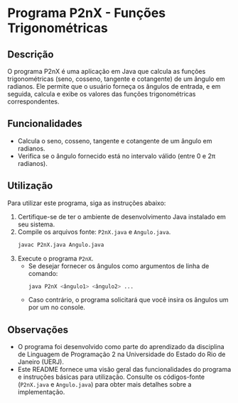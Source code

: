 # Programa P2nX - Funções Trigonométricas

## Descrição

O programa P2nX é uma aplicação em Java que calcula as funções trigonométricas (seno, cosseno, tangente e cotangente) de um ângulo em radianos. Ele permite que o usuário forneça os ângulos de entrada, e em seguida, calcula e exibe os valores das funções trigonométricas correspondentes.

## Funcionalidades

- Calcula o seno, cosseno, tangente e cotangente de um ângulo em radianos.
- Verifica se o ângulo fornecido está no intervalo válido (entre 0 e 2π radianos).

## Utilização

Para utilizar este programa, siga as instruções abaixo:

1. Certifique-se de ter o ambiente de desenvolvimento Java instalado em seu sistema.
2. Compile os arquivos fonte: `P2nX.java` e `Angulo.java`.
   ```bash
   javac P2nX.java Angulo.java
   ```
3. Execute o programa `P2nX`.
   - Se desejar fornecer os ângulos como argumentos de linha de comando:
     ```bash
     java P2nX <ângulo1> <ângulo2> ...
     ```
   - Caso contrário, o programa solicitará que você insira os ângulos um por um no console.

## Observações

- O programa foi desenvolvido como parte do aprendizado da disciplina de Linguagem de Programação 2 na Universidade do Estado do Rio de Janeiro (UERJ).
- Este README fornece uma visão geral das funcionalidades do programa e instruções básicas para utilização. Consulte os códigos-fonte (`P2nX.java` e `Angulo.java`) para obter mais detalhes sobre a implementação.
